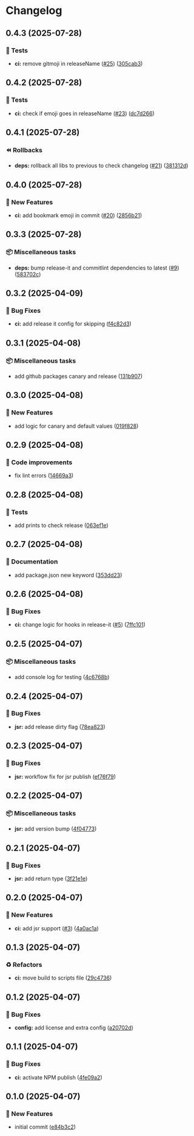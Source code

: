 # Changelog

## 0.4.3 (2025-07-28)

### 🧪 Tests

* **ci:** remove gitmoji in releaseName ([#25](https://github.com/MainQueueIO/playground/issues/25)) ([305cab3](https://github.com/MainQueueIO/playground/commit/305cab3cf6adc5251247269de4d494271d51fdb4))

## 0.4.2 (2025-07-28)

### 🧪 Tests

* **ci:** check if emoji goes in releaseName ([#23](https://github.com/MainQueueIO/playground/issues/23)) ([dc7d266](https://github.com/MainQueueIO/playground/commit/dc7d266ac3effd218e9ffb7d76eeebb744bcbbbb))

## 0.4.1 (2025-07-28)

### ⏪ Rollbacks

* **deps:** rollback all libs to previous to check changelog ([#21](https://github.com/MainQueueIO/playground/issues/21)) ([381312d](https://github.com/MainQueueIO/playground/commit/381312d36f52136e9276b5027a4aab0c9eda0a38))

## 0.4.0 (2025-07-28)

### 🚀 New Features

* **ci:** add bookmark emoji in commit ([#20](https://github.com/MainQueueIO/playground/issues/20)) ([2856b21](https://github.com/MainQueueIO/playground/commit/2856b2193b13cdb921287dc45a721868f77cdad8))

## 0.3.3 (2025-07-28)

### 📦 Miscellaneous tasks

* **deps:** bump release-it and commitlint dependencies to latest ([#9](https://github.com/MainQueueIO/playground/issues/9)) ([583702c](https://github.com/MainQueueIO/playground/commit/583702c69881ab2b5bd8e8836667b11235ae7e78))

## 0.3.2 (2025-04-09)

### 🐛 Bug Fixes

* **ci:** add release it config for skipping ([f4c82d3](https://github.com/MainQueueIO/playground/commit/f4c82d377c446e64b82ea544bd95511e36fafa30))

## 0.3.1 (2025-04-08)

### 📦 Miscellaneous tasks

* add github packages canary and release ([131b907](https://github.com/MainQueueIO/playground/commit/131b907490253bd4ad0b5141c7518122ffe35656))

## 0.3.0 (2025-04-08)

### 🚀 New Features

* add logic for canary and default values ([019f828](https://github.com/MainQueueIO/playground/commit/019f828cb645e537208d5da3460484246285b9a5))

## 0.2.9 (2025-04-08)

### 💄 Code improvements

* fix lint errors ([14669a3](https://github.com/MainQueueIO/playground/commit/14669a3f63bc6817809567fdea44341fda5d2fbc))

## 0.2.8 (2025-04-08)

### 🧪 Tests

* add prints to check release ([063ef1e](https://github.com/MainQueueIO/playground/commit/063ef1e226b50e9727cc7ff6429050eff595e304))

## 0.2.7 (2025-04-08)

### 📝 Documentation

* add package.json new keyword ([353dd23](https://github.com/MainQueueIO/playground/commit/353dd2324d5c564489c458fbdcc4fd1b4005b108))

## 0.2.6 (2025-04-08)

### 🐛 Bug Fixes

* **ci:** change logic for hooks in release-it ([#5](https://github.com/MainQueueIO/playground/issues/5)) ([7ffc101](https://github.com/MainQueueIO/playground/commit/7ffc1012fdb97190ff93cac563f5a575eb415222))

## 0.2.5 (2025-04-07)

### 📦 Miscellaneous tasks

* add console log for testing ([4c6768b](https://github.com/MainQueueIO/playground/commit/4c6768b658114d9fdf0148b66469d485a802c5bf))

## 0.2.4 (2025-04-07)

### 🐛 Bug Fixes

* **jsr:** add release dirty flag ([78ea823](https://github.com/MainQueueIO/playground/commit/78ea823faeeb6bb254cbdc05ae87ab3293b17147))

## 0.2.3 (2025-04-07)

### 🐛 Bug Fixes

* **jsr:** workflow fix for jsr publish ([ef76f79](https://github.com/MainQueueIO/playground/commit/ef76f79867ddb9ffab0bac2999dbee5a5b4dd008))

## 0.2.2 (2025-04-07)

### 📦 Miscellaneous tasks

* **jsr:** add version bump ([4f04773](https://github.com/MainQueueIO/playground/commit/4f047739492b5da0ddc5d69d39d9508b99755fc6))

## 0.2.1 (2025-04-07)

### 🐛 Bug Fixes

* **jsr:** add return type ([3f21e1e](https://github.com/MainQueueIO/playground/commit/3f21e1efe2f2b8910040859d48397b281cda3998))

## 0.2.0 (2025-04-07)

### 🚀 New Features

* **ci:** add jsr support ([#3](https://github.com/MainQueueIO/playground/issues/3)) ([4a0ac1a](https://github.com/MainQueueIO/playground/commit/4a0ac1afa0ad0a5fd2e045ab0e49e292519d3bc6))

## 0.1.3 (2025-04-07)

### ♻️ Refactors

* **ci:** move build to scripts file ([29c4736](https://github.com/MainQueueIO/playground/commit/29c47366518fcba77835cad2e5dd04a6bba08bb8))

## 0.1.2 (2025-04-07)

### 🐛 Bug Fixes

* **config:** add license and extra config ([a20702d](https://github.com/MainQueueIO/playground/commit/a20702d45fdcf3743381ceaf739b7b94203e4f6e))

## 0.1.1 (2025-04-07)

### 🐛 Bug Fixes

* **ci:** activate NPM publish ([4fe09a2](https://github.com/MainQueueIO/playground/commit/4fe09a2fe547e6aa7f0b907b8daddb0e438ea7ce))

## 0.1.0 (2025-04-07)

### 🚀 New Features

* initial commit ([e84b3c2](https://github.com/MainQueueIO/playground/commit/e84b3c22f67d12f77a76089c74aef8e72e73145a))
